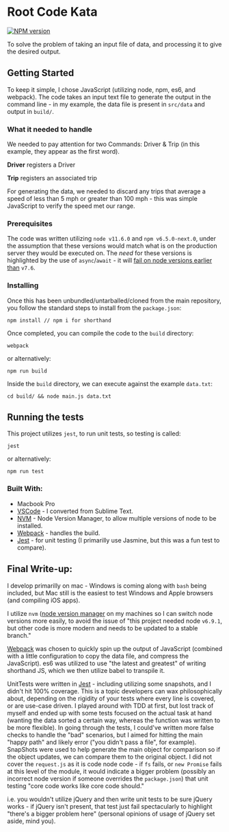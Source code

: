 # Root Code Kata

[![NPM version](https://badge.fury.io/js/badge-list.svg)](http://badge.fury.io/js/badge-list)

To solve the problem of taking an input file of data, and processing it to give the desired output.

## Getting Started

To keep it simple, I chose JavaScript (utilizing node, npm, es6, and webpack). The code takes an input text file to generate the output in the command line - in my example, the data file is present in `src/data` and output in `build/`. 

### What it needed to handle
We needed to pay attention for two Commands: Driver & Trip (in this example, they appear as the first word).

**Driver** registers a Driver

**Trip**  registers an associated trip

For generating the data, we needed to discard any trips that average a speed of less than 5 mph or greater than 100 mph - this was simple JavaScript to verify the speed met our range.

### Prerequisites

The code was written utilizing `node v11.6.0` and `npm v6.5.0-next.0`, under the assumption that these versions would match what is on the production server they would be executed on. The _need_ for these versions is highlighted by the use of `async`/`await` - it will [fail on node versions earlier than](https://www.infoq.com/news/2017/02/node-76-async-await/) `v7.6`.


### Installing

Once this has been unbundled/untarballed/cloned from the main repository, you follow the standard steps to install from the `package.json`:
```
npm install // npm i for shorthand
```
Once completed, you can compile the code to the `build` directory:
```
webpack
```
or alternatively:
```
npm run build
```

Inside the `build` directory, we can execute against the example `data.txt`:
```
cd build/ && node main.js data.txt
```

## Running the tests

This project utilizes `jest`, to run unit tests, so testing is called:
```
jest
```
or alternatively:
```
npm run test
```

### Built With:

* Macbook Pro
* [VSCode](https://code.visualstudio.com/) - I converted from Sublime Text.
* [NVM](https://github.com/creationix/nvm) - Node Version Manager, to allow multiple versions of node to be installed.
* [Webpack](https://webpack.js.org/) - handles the build.
* [Jest](https://jestjs.io/) - for unit testing (I primarilly use Jasmine, but this was a fun test to compare).

## Final Write-up:

I develop primarilly on mac - Windows is coming along with `bash` being included, but Mac still is the easiest to test Windows and Apple browsers (and compiling iOS apps).

I utilize `nvm` ([node version manager](https://github.com/creationix/nvm) on my machines so I can switch node versions more easily, to avoid the issue of "this project needed node `v6.9.1`, but other code is more modern and needs to be updated to a stable branch."

[Webpack](https://webpack.js.org/) was chosen to quickly spin up the output of JavaScript (combined with a little configuration to copy the data file, and compress the JavaScript). es6 was utilized to use "the latest and greatest" of writing shorthand JS, which we then utilize babel to transpile it.

UnitTests were written in [Jest](https://jestjs.io/) - including utilizing some snapshots, and I didn't hit 100% coverage. This is a topic developers can wax philosophically about, depending on the rigidity of your tests where every line is covered, or are use-case driven. I played around with TDD at first, but lost track of myself and ended up with some tests focused on the actual task at hand (wanting the data sorted a certain way, whereas the function was written to be more flexible). In going through the tests, I could've written more false checks to handle the "bad" scenarios, but I aimed for hitting the main "happy path" and likely error ("you didn't pass a file", for example). SnapShots were used to help generate the main object for comparison so if the object updates, we can compare them to the original object. I did not cover the `request.js` as it is code node code - if `fs` fails, or `new Promise` fails at this level of the module, it would indicate a bigger problem (possibly an incorrect node version if someone overrides the `package.json`) that unit testing "core code works like core code should."

i.e. you wouldn't utilize jQuery and then write unit tests to be sure jQuery works - if jQuery isn't present, that test just fail spectacularly to highlight "there's a bigger problem here" (personal opinions of usage of jQuery set aside, mind you).